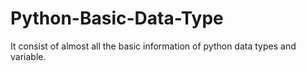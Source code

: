 # Python-Basic-Data-Type
It consist of almost all the basic information of python data types and variable.
